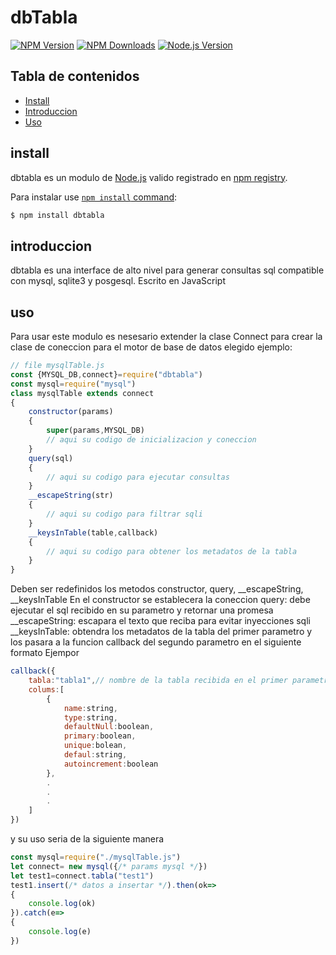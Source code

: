# dbTabla

[![NPM Version][npm-image]][npm-url]
[![NPM Downloads][downloads-image]][downloads-url]
[![Node.js Version][node-version-image]][node-version-url]

## Tabla de contenidos

- [Install](#install)
- [Introduccion](#introduccion)
- [Uso](#uso)

## install

dbtabla es un  modulo de [Node.js](https://nodejs.org/es/) valido registrado en [npm registry](https://www.npmjs.com/).

Para instalar use [`npm install` command](https://docs.npmjs.com/getting-started/installing-npm-packages-locally):

```sh
$ npm install dbtabla
```
## introduccion

dbtabla es una interface de alto nivel para generar consultas sql compatible con mysql, sqlite3 y posgesql.
Escrito en JavaScript

## uso 

Para usar este modulo es nesesario extender la clase Connect para crear
la clase de coneccion para el motor de base de datos elegido
ejemplo: 
```js
// file mysqlTable.js
const {MYSQL_DB,connect}=require("dbtabla")
const mysql=require("mysql")
class mysqlTable extends connect
{
    constructor(params)
    {
        super(params,MYSQL_DB)
        // aqui su codigo de inicializacion y coneccion 
    }
    query(sql)
    {
        // aqui su codigo para ejecutar consultas
    }
    __escapeString(str)
    {
        // aqui su codigo para filtrar sqli
    }
    __keysInTable(table,callback)
    {
        // aqui su codigo para obtener los metadatos de la tabla 
    }
}
```
Deben ser redefinidos los metodos constructor, query, __escapeString, __keysInTable
En el constructor se establecera la coneccion 
query: debe ejecutar el sql recibido en su parametro y retornar una promesa 
__escapeString: escapara el texto que reciba para evitar inyecciones sqli 
__keysInTable: obtendra los metadatos de la tabla del primer parametro y los pasara 
a la funcion callback del segundo parametro en el siguiente formato 
Ejempor
```js
callback({
    tabla:"tabla1",// nombre de la tabla recibida en el primer parametro
    colums:[
        {
            name:string,
            type:string,
            defaultNull:boolean,
            primary:boolean,
            unique:bolean,
            defaul:string,
            autoincrement:boolean
        },
        .
        .
        .
    ]
})
```
y su uso seria de la siguiente manera 

```js
const mysql=require("./mysqlTable.js")
let connect= new mysql({/* params mysql */})
let test1=connect.tabla("test1")
test1.insert(/* datos a insertar */).then(ok=>
{
    console.log(ok)
}).catch(e=>
{
    console.log(e)
})
```


[npm-image]: https://img.shields.io/npm/v/dbtabla.svg
[npm-url]: https://npmjs.org/package/dbtabla
[node-version-image]: https://img.shields.io/node/v/dbtabla.svg
[node-version-url]: https://nodejs.org/en/download/
[coveralls-url]: https://coveralls.io/r/mysqljs/mysql?branch=master
[downloads-image]: https://img.shields.io/npm/dm/dbtabla.svg
[downloads-url]: https://npmjs.org/package/dbtabla
